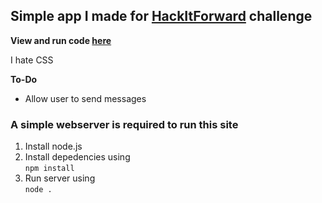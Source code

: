 ## Simple app I made for [HackItForward](https://hackitforward.com/challenge/20/#searchModalDialog) challenge  

**View and run code [here](https://kuriuschatapp.3gigs.repl.co/)**

I hate CSS

**To-Do**
- Allow user to send messages

### A simple webserver is required to run this site
1. Install node.js
2. Install depedencies using  
```npm install```
3. Run server using  
```node .```
 
